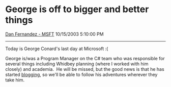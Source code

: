 <div id="page">

# George is off to bigger and better things

[Dan Fernandez -
MSFT](https://social.msdn.microsoft.com/profile/Dan%20Fernandez%20-%20MSFT)
10/15/2003 5:10:00 PM

-----

<div id="content">

Today is George Conard's last day at Microsoft :(

George is/was a Program Manager on the C\# team who was responsible for
several things including Whidbey planning (where I worked with him
closely) and academia.  He will be missed, but the good news is that he
has started [blogging](http://www.georgeconard.com/blog/), so we'll be
able to follow his adventures wherever they take him. 

 

 

</div>

</div>
